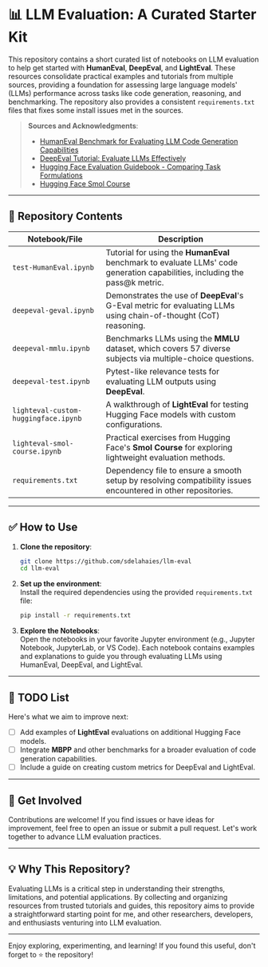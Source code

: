 # 📊 LLM Evaluation: A Curated Starter Kit  

This repository contains a short curated list of notebooks on LLM evaluation to help get started with **HumanEval**, **DeepEval**, and **LightEval**. These resources consolidate practical examples and tutorials from multiple sources, providing a foundation for assessing large language models' (LLMs) performance across tasks like code generation, reasoning, and benchmarking. The repository also provides a consistent `requirements.txt` files that fixes some install issues met in the sources.

> **Sources and Acknowledgments**:  
> - [HumanEval Benchmark for Evaluating LLM Code Generation Capabilities](https://www.datacamp.com/tutorial/humaneval-benchmark-for-evaluating-llm-code-generation-capabilities)  
> - [DeepEval Tutorial: Evaluate LLMs Effectively](https://www.datacamp.com/tutorial/deepeval)  
> - [Hugging Face Evaluation Guidebook - Comparing Task Formulations](https://github.com/huggingface/evaluation-guidebook/blob/main/contents/examples/comparing_task_formulations.ipynb)  
> - [Hugging Face Smol Course](https://github.com/huggingface/smol-course)  

---

## 📂 Repository Contents  

| Notebook/File                        | Description                                                                                   |  
|--------------------------------------|-----------------------------------------------------------------------------------------------|  
| `test-HumanEval.ipynb`               | Tutorial for using the **HumanEval** benchmark to evaluate LLMs' code generation capabilities, including the pass@k metric. |  
| `deepeval-geval.ipynb`               | Demonstrates the use of **DeepEval**'s G-Eval metric for evaluating LLMs using chain-of-thought (CoT) reasoning. |  
| `deepeval-mmlu.ipynb`                | Benchmarks LLMs using the **MMLU** dataset, which covers 57 diverse subjects via multiple-choice questions. |  
| `deepeval-test.ipynb`                | Pytest-like relevance tests for evaluating LLM outputs using **DeepEval**.                    |  
| `lighteval-custom-huggingface.ipynb` | A walkthrough of **LightEval** for testing Hugging Face models with custom configurations.    |  
| `lighteval-smol-course.ipynb`        | Practical exercises from Hugging Face's **Smol Course** for exploring lightweight evaluation methods. |  
| `requirements.txt`                   | Dependency file to ensure a smooth setup by resolving compatibility issues encountered in other repositories. |  

---

## ✅ How to Use  

1. **Clone the repository**:  
   ```bash  
   git clone https://github.com/sdelahaies/llm-eval  
   cd llm-eval  
   ```  

2. **Set up the environment**:  
   Install the required dependencies using the provided `requirements.txt` file:  
   ```bash  
   pip install -r requirements.txt  
   ```  

3. **Explore the Notebooks**:  
   Open the notebooks in your favorite Jupyter environment (e.g., Jupyter Notebook, JupyterLab, or VS Code). Each notebook contains examples and explanations to guide you through evaluating LLMs using HumanEval, DeepEval, and LightEval.

---

## 📝 TODO List  

Here's what we aim to improve next:  

- [ ] Add examples of **LightEval** evaluations on additional Hugging Face models.  
- [ ] Integrate **MBPP** and other benchmarks for a broader evaluation of code generation capabilities.  
- [ ] Include a guide on creating custom metrics for DeepEval and LightEval.  

---

## 🚀 Get Involved  

Contributions are welcome! If you find issues or have ideas for improvement, feel free to open an issue or submit a pull request. Let's work together to advance LLM evaluation practices.  

---  

## 💡 Why This Repository?  

Evaluating LLMs is a critical step in understanding their strengths, limitations, and potential applications. By collecting and organizing resources from trusted tutorials and guides, this repository aims to provide a straightforward starting point for me, and other researchers, developers, and enthusiasts venturing into LLM evaluation.  

---

Enjoy exploring, experimenting, and learning! If you found this useful, don't forget to ⭐ the repository!  
